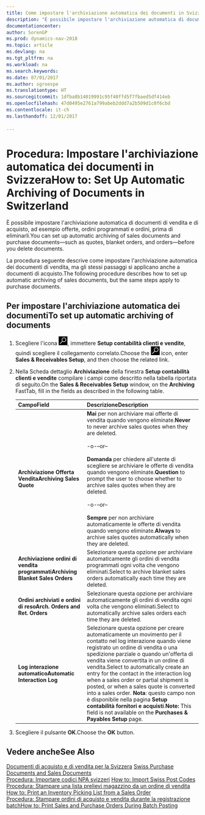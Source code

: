 ```yaml
---
title: Come impostare l'archiviazione automatica dei documenti in Svizzera
description: "È possibile impostare l'archiviazione automatica di documenti di vendita e di acquisto, ad esempio offerte, ordini programmati e ordini, prima di eliminarli."
documentationcenter: 
author: SorenGP
ms.prod: dynamics-nav-2018
ms.topic: article
ms.devlang: na
ms.tgt_pltfrm: na
ms.workload: na
ms.search.keywords: 
ms.date: 07/01/2017
ms.author: sgroespe
ms.translationtype: HT
ms.sourcegitcommit: 1dfba8b14019991c95f40ffd5f7fbaed5df414eb
ms.openlocfilehash: 47d0495e2761a799abeb2ddd7a2b509d1c0f6cbd
ms.contentlocale: it-ch
ms.lasthandoff: 12/01/2017

---
```

# <a name="how-to-set-up-automatic-archiving-of-documents-in-switzerland"></a><span data-ttu-id="cde5c-103">Procedura: Impostare l'archiviazione automatica dei documenti in Svizzera</span><span class="sxs-lookup"><span data-stu-id="cde5c-103">How to: Set Up Automatic Archiving of Documents in Switzerland</span></span>
<span data-ttu-id="cde5c-104">È possibile impostare l'archiviazione automatica di documenti di vendita e di acquisto, ad esempio offerte, ordini programmati e ordini, prima di eliminarli.</span><span class="sxs-lookup"><span data-stu-id="cde5c-104">You can set up automatic archiving of sales documents and purchase documents—such as quotes, blanket orders, and orders—before you delete documents.</span></span>  

<span data-ttu-id="cde5c-105">La procedura seguente descrive come impostare l'archiviazione automatica dei documenti di vendita, ma gli stessi passaggi si applicano anche a documenti di acquisto.</span><span class="sxs-lookup"><span data-stu-id="cde5c-105">The following procedure describes how to set up automatic archiving of sales documents, but the same steps apply to purchase documents.</span></span>  

## <a name="to-set-up-automatic-archiving-of-documents"></a><span data-ttu-id="cde5c-106">Per impostare l'archiviazione automatica dei documenti</span><span class="sxs-lookup"><span data-stu-id="cde5c-106">To set up automatic archiving of documents</span></span>  

1.  <span data-ttu-id="cde5c-107">Scegliere l'icona ![Cerca pagina o report](../../media/ui-search/search_small.png "icona Cerca pagina o report"), immettere **Setup contabilità clienti e vendite**, quindi scegliere il collegamento correlato.</span><span class="sxs-lookup"><span data-stu-id="cde5c-107">Choose the ![Search for Page or Report](../../media/ui-search/search_small.png "Search for Page or Report icon") icon, enter **Sales & Receivables Setup**, and then choose the related link.</span></span>  
2.  <span data-ttu-id="cde5c-108">Nella Scheda dettaglio **Archiviazione** della finestra **Setup contabilità clienti e vendite** compilare i campi come descritto nella tabella riportata di seguito.</span><span class="sxs-lookup"><span data-stu-id="cde5c-108">On the **Sales & Receivables Setup** window, on the **Archiving** FastTab, fill in the fields as described in the following table.</span></span>  

    |<span data-ttu-id="cde5c-109">Campo</span><span class="sxs-lookup"><span data-stu-id="cde5c-109">Field</span></span>|<span data-ttu-id="cde5c-110">Descrizione</span><span class="sxs-lookup"><span data-stu-id="cde5c-110">Description</span></span>|  
    |---------------------------------|---------------------------------------|  
    |<span data-ttu-id="cde5c-111">**Archiviazione Offerta Vendita**</span><span class="sxs-lookup"><span data-stu-id="cde5c-111">**Archiving Sales Quote**</span></span>|<span data-ttu-id="cde5c-112">**Mai** per non archiviare mai offerte di vendita quando vengono eliminate.</span><span class="sxs-lookup"><span data-stu-id="cde5c-112">**Never** to never archive sales quotes when they are deleted.</span></span><br /><br /> <span data-ttu-id="cde5c-113">-o-</span><span class="sxs-lookup"><span data-stu-id="cde5c-113">–or–</span></span><br /><br /> <span data-ttu-id="cde5c-114">**Domanda** per chiedere all'utente di scegliere se archiviare le offerte di vendita quando vengono eliminate.</span><span class="sxs-lookup"><span data-stu-id="cde5c-114">**Question** to prompt the user to choose whether to archive sales quotes when they are deleted.</span></span><br /><br /> <span data-ttu-id="cde5c-115">-o-</span><span class="sxs-lookup"><span data-stu-id="cde5c-115">–or–</span></span><br /><br /> <span data-ttu-id="cde5c-116">**Sempre** per non archiviare automaticamente le offerte di vendita quando vengono eliminate.</span><span class="sxs-lookup"><span data-stu-id="cde5c-116">**Always** to archive sales quotes automatically when they are deleted.</span></span>|  
    |<span data-ttu-id="cde5c-117">**Archiviazione ordini di vendita programmati**</span><span class="sxs-lookup"><span data-stu-id="cde5c-117">**Archiving Blanket Sales Orders**</span></span>|<span data-ttu-id="cde5c-118">Selezionare questa opzione per archiviare automaticamente gli ordini di vendita programmati ogni volta che vengono eliminati.</span><span class="sxs-lookup"><span data-stu-id="cde5c-118">Select to archive blanket sales orders automatically each time they are deleted.</span></span>|  
    |<span data-ttu-id="cde5c-119">**Ordini archiviati e ordini di reso**</span><span class="sxs-lookup"><span data-stu-id="cde5c-119">**Arch. Orders and Ret. Orders**</span></span>|<span data-ttu-id="cde5c-120">Selezionare questa opzione per archiviare automaticamente gli ordini di vendita ogni volta che vengono eliminati.</span><span class="sxs-lookup"><span data-stu-id="cde5c-120">Select to automatically archive sales orders each time they are deleted.</span></span>|  
    |<span data-ttu-id="cde5c-121">**Log interazione automatico**</span><span class="sxs-lookup"><span data-stu-id="cde5c-121">**Automatic Interaction Log**</span></span>|<span data-ttu-id="cde5c-122">Selezionare questa opzione per creare automaticamente un movimento per il contatto nel log interazione quando viene registrato un ordine di vendita o una spedizione parziale o quando un'offerta di vendita viene convertita in un ordine di vendita.</span><span class="sxs-lookup"><span data-stu-id="cde5c-122">Select to automatically create an entry for the contact in the interaction log when a sales order or partial shipment is posted, or when a sales quote is converted into a sales order.</span></span> <span data-ttu-id="cde5c-123">**Nota**: questo campo non è disponibile nella pagina **Setup contabilità fornitori e acquisti**.</span><span class="sxs-lookup"><span data-stu-id="cde5c-123">**Note:**  This field is not available on the **Purchases & Payables Setup** page.</span></span>|  

3.  <span data-ttu-id="cde5c-124">Scegliere il pulsante **OK**.</span><span class="sxs-lookup"><span data-stu-id="cde5c-124">Choose the **OK** button.</span></span>  

## <a name="see-also"></a><span data-ttu-id="cde5c-125">Vedere anche</span><span class="sxs-lookup"><span data-stu-id="cde5c-125">See Also</span></span>  
 <span data-ttu-id="cde5c-126">[Documenti di acquisto e di vendita per la Svizzera](swiss-purchase-documents-and-sales-documents.md) </span><span class="sxs-lookup"><span data-stu-id="cde5c-126">[Swiss Purchase Documents and Sales Documents](swiss-purchase-documents-and-sales-documents.md) </span></span>  
 <span data-ttu-id="cde5c-127">[Procedura: Importare codici NPA svizzeri](how-to-import-swiss-post-codes.md) </span><span class="sxs-lookup"><span data-stu-id="cde5c-127">[How to: Import Swiss Post Codes](how-to-import-swiss-post-codes.md) </span></span>  
 <span data-ttu-id="cde5c-128">[Procedura: Stampare una lista prelievi magazzino da un ordine di vendita](how-to-print-an-inventory-picking-list-from-a-sales-order.md) </span><span class="sxs-lookup"><span data-stu-id="cde5c-128">[How to: Print an Inventory Picking List from a Sales Order](how-to-print-an-inventory-picking-list-from-a-sales-order.md) </span></span>  
 [<span data-ttu-id="cde5c-129">Procedura: Stampare ordini di acquisto e vendita durante la registrazione batch</span><span class="sxs-lookup"><span data-stu-id="cde5c-129">How to: Print Sales and Purchase Orders During Batch Posting</span></span>](how-to-print-sales-and-purchase-orders-during-batch-posting.md)

